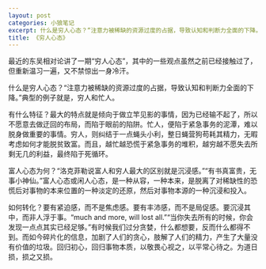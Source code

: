 ```yaml
---
layout: post
categories: 小狼笔记
excerpt: 什么是穷人心态？“注意力被稀缺的资源过度的占据，导致认知和判断力全面的下降。”典型的例子就是，穷人和忙人。
title: 《穷人心态》 
---
```


最近的东吴相对论讲了一期“穷人心态”，其中的一些观点虽然之前已经接触过了，但重新温习一遍，又不禁惊出一身冷汗。

什么是穷人心态？“注意力被稀缺的资源过度的占据，导致认知和判断力全面的下降。”典型的例子就是，穷人和忙人。

有什么特征？最大的特点就是倾向于做立竿见影的事情，因为已经输不起了，所以不愿意去做迂回的布局，而陷于眼前的陷阱。忙人，便陷于紧急事务的泥潭，难以脱身做重要的事情。穷人，则纠结于一点蝇头小利，整日蝇营狗苟耗其精力，无暇考虑如何才能脱贫致富。而且，越忙越恐慌于紧急事务的堆积，越穷越不愿失去所剩无几的利益，最终陷于死循环。

富人心态为何？“洛克菲勒说富人和穷人最大的区别就是沉浸感。”“有书真富贵，无事小神仙。”富人心态或闲人心态，是一种从容，一种本来，是脱离了对稀缺性的恐慌后对事物的本来位置的一种淡定的还原，然后对事物本源的一种沉浸和投入。

如何转化？要有紧迫感，而不是焦虑感。要有丰沛感，而不是局促感。要沉浸其中，而非人浮于事。“much and more, will lost all.”“当你失去所有的时候，你会发现一点点其实已经足够。”有时候我们过分贪婪，什么都想要，反而什么都得不到。而如今碎片化的信息，加剧了人们的贪心，肢解了人们的精力，产生了大量没有价值的垃圾。回归初心，回归事物本质，以敬畏心视之，以平常心待之。为道日损，损之又损。

